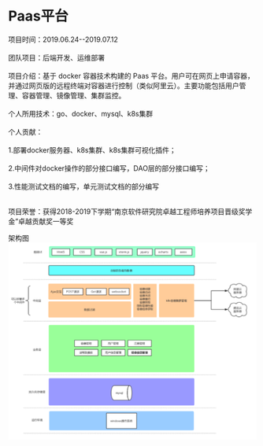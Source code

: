 # Paas平台
项目时间：2019.06.24--2019.07.12
<br><br>团队项目：后端开发、运维部署
<br><br>项目介绍：基于 docker 容器技术构建的 Paas 平台。用户可在网页上申请容器，并通过网页版的远程终端对容器进行控制（类似阿里云）。主要功能包括用户管理、容器管理、镜像管理、集群监控。
<br><br>个人所用技术：go、docker、mysql、k8s集群
<br><br>个人贡献：
<br><br>1.部署docker服务器、k8s集群、k8s集群可视化插件；
<br><br>2.中间件对docker操作的部分接口编写，DAO层的部分接口编写；
<br><br>3.性能测试文档的编写，单元测试文档的部分编写

<br>项目荣誉：获得2018-2019下学期“南京软件研究院卓越工程师培养项目晋级奖学金”卓越贡献奖一等奖

架构图
![架构图](https://github.com/ledphz/Paas/blob/master/Paas.png)

